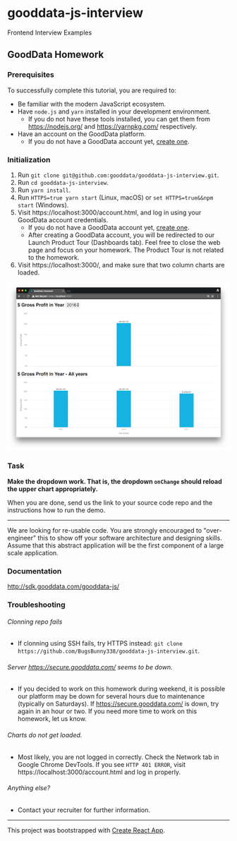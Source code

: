 # gooddata-js-interview
Frontend Interview Examples

## GoodData Homework

### Prerequisites

To successfully complete this tutorial, you are required to:

* Be familiar with the modern JavaScript ecosystem.
* Have `node.js` and `yarn` installed in your development environment.
  * If you do not have these tools installed, you can get them from https://nodejs.org/ and https://yarnpkg.com/ respectively.
* Have an account on the GoodData platform.
  * If you do not have a GoodData account yet, [create one](https://secure.gooddata.com/account.html?lastUrl=%252F#/registration/projectTemplate/urn%253Agooddata%253AOnboardingProductTour).

### Initialization

1. Run `git clone git@github.com:gooddata/gooddata-js-interview.git`.
2. Run `cd gooddata-js-interview`.
3. Run `yarn install`.
4. Run `HTTPS=true yarn start` (Linux, macOS) or `set HTTPS=true&&npm start` (Windows).
5. Visit https://localhost:3000/account.html, and log in using your GoodData account credentials.
   - If you do not have a GoodData account yet, [create one](https://secure.gooddata.com/account.html?lastUrl=%252F#/registration/projectTemplate/urn%253Agooddata%253AOnboardingProductTour).
   - After creating a GoodData account, you will be redirected to our Launch Product Tour (Dashboards tab). Feel free to close the web page and focus on your homework. The Product Tour is not related to the homework.
6. Visit https://localhost:3000/, and make sure that two column charts are loaded.

![Screenshot after initialization](https://github.com/gooddata/gooddata-js-interview/blob/master/public/screen.png "Initialization Screenshot")

### Task

__Make the dropdown work. That is, the dropdown `onChange` should reload the upper chart appropriately.__

When you are done, send us the link to your source code repo and the instructions how to run the demo.

---

We are looking for re-usable code. You are strongly encouraged to "over-engineer" this to show off your software architecture and designing skills. Assume that this abstract application will be the first component of a large scale application.

### Documentation

http://sdk.gooddata.com/gooddata-js/

### Troubleshooting

###### Clonning repo fails
* If clonning using SSH fails, try HTTPS instead: `git clone https://github.com/BugsBunny338/gooddata-js-interview.git`.

###### Server https://secure.gooddata.com/ seems to be down.
* If you decided to work on this homework during weekend, it is possible our platform may be down for several hours due to maintenance (typically on Saturdays). If https://secure.gooddata.com/ is down, try again in an hour or two. If you need more time to work on this homework, let us know.

###### Charts do not get loaded.
* Most likely, you are not logged in correctly. Check the Network tab in Google Chrome DevTools. If you see `HTTP 401 ERROR`, visit https://localhost:3000/account.html and log in properly.

###### Anything else?
* Contact your recruiter for further information.

---

This project was bootstrapped with [Create React App](https://github.com/facebookincubator/create-react-app).

